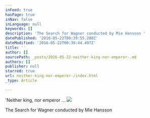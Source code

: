 ```yaml
---
inFeed: true
hasPage: true
inNav: false
inLanguage: null
keywords: []
description: 'The Search for Wagner conducted by Mie Hansson '
datePublished: '2016-05-22T00:39:55.280Z'
dateModified: '2016-05-22T00:39:44.497Z'
title: ''
author: []
sourcePath: _posts/2016-05-22-neither-king-nor-emperor-.md
authors: []
publisher: null
starred: true
url: neither-king-nor-emperor-/index.html
_type: Article

---
```

'Neither king, nor emperor ...
![](https://the-grid-user-content.s3-us-west-2.amazonaws.com/e8dfe90a-97a7-4b66-bf5d-a5731956e571.jpg)

The Search for Wagner conducted by Mie Hansson